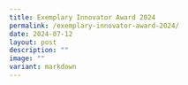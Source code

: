 ```yaml
---
title: Exemplary Innovator Award 2024
permalink: /exemplary-innovator-award-2024/
date: 2024-07-12
layout: post
description: ""
image: ""
variant: markdown
---
```

